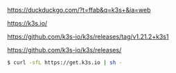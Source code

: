 
https://duckduckgo.com/?t=ffab&q=k3s+&ia=web

https://k3s.io/

https://github.com/k3s-io/k3s/releases/tag/v1.21.2+k3s1

https://github.com/k3s-io/k3s/releases/

```bash
$ curl -sfL https://get.k3s.io | sh -
```


